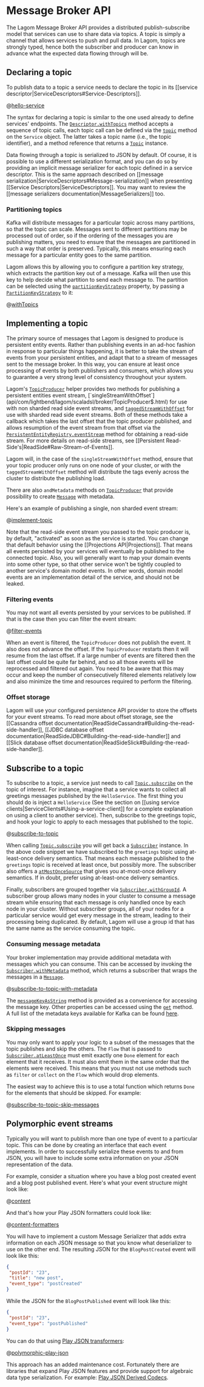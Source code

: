 # Message Broker API

The Lagom Message Broker API provides a distributed publish-subscribe model that services can use to share data via topics. A topic is simply a channel that allows services to push and pull data. In Lagom, topics are strongly typed, hence both the subscriber and producer can know in advance what the expected data flowing through will be.

## Declaring a topic

To publish data to a topic a service needs to declare the topic in its [[service descriptor|ServiceDescriptors#Service-Descriptors]].

@[hello-service](code/docs/scaladsl/mb/HelloService.scala)

The syntax for declaring a topic is similar to the one used already to define services' endpoints. The [`Descriptor.withTopics`](api/com/lightbend/lagom/scaladsl/api/Descriptor.html) method accepts a sequence of topic calls, each topic call can be defined via the [`topic`](api/com/lightbend/lagom/scaladsl/api/Service$.html) method on the `Service` object. The latter takes a topic name (i.e., the topic identifier), and a method reference that returns a [`Topic`](api/com/lightbend/lagom/scaladsl/api/broker/Topic.html) instance.

Data flowing through a topic is serialized to JSON by default. Of course, it is possible to use a different serialization format, and you can do so by providing an implicit message serializer for each topic defined in a service descriptor. This is the same approach described on [[message serialization|ServiceDescriptors#Message-serialization]] when presenting [[Service Descriptors|ServiceDescriptors]]. You may want to review the [[message serializers documentation|MessageSerializers]] too.

### Partitioning topics

Kafka will distribute messages for a particular topic across many partitions, so that the topic can scale. Messages sent to different partitions may be processed out of order, so if the ordering of the messages you are publishing matters, you need to ensure that the messages are partitioned in such a way that order is preserved.  Typically, this means ensuring each message for a particular entity goes to the same partition.

Lagom allows this by allowing you to configure a partition key strategy, which extracts the partition key out of a message. Kafka will then use this key to help decide what partition to send each message to. The partition can be selected using the [`partitionKeyStrategy`](api/com/lightbend/lagom/scaladsl/api/broker/kafka/KafkaProperties$.html#partitionKeyStrategy[Message]:com.lightbend.lagom.scaladsl.api.Descriptor.Property[Message,com.lightbend.lagom.scaladsl.api.broker.kafka.PartitionKeyStrategy[Message]]) property, by passing a [`PartitionKeyStrategy`](api/com/lightbend/lagom/scaladsl/api/broker/kafka/PartitionKeyStrategy.html) to it:

@[withTopics](code/docs/scaladsl/mb/BlogPostService.scala)

## Implementing a topic

The primary source of messages that Lagom is designed to produce is persistent entity events. Rather than publishing events in an ad-hoc fashion in response to particular things happening, it is better to take the stream of events from your persistent entities, and adapt that to a stream of messages sent to the message broker. In this way, you can ensure at least once processing of events by both publishers and consumers, which allows you to guarantee a very strong level of consistency throughout your system.

Lagom's [`TopicProducer`](api/com/lightbend/lagom/scaladsl/broker/TopicProducer$.html) helper provides two methods for publishing a persistent entities event stream, [`singleStreamWithOffset`](api/com/lightbend/lagom/scaladsl/broker/TopicProducer$.html) for use with non sharded read side event streams, and [`taggedStreamWithOffset`](api/com/lightbend/lagom/scaladsl/broker/TopicProducer$.html) for use with sharded read side event streams.
Both of these methods take a callback which takes the last offset that the topic producer published, and allows resumption of the event stream from that offset via the [`PersistentEntityRegistry.eventStream`](api/com/lightbend/lagom/scaladsl/persistence/PersistentEntityRegistry.html) method for obtaining a read-side stream. For more details on read-side streams, see [[Persistent Read-Side's|ReadSide#Raw-Stream-of-Events]].

Lagom will, in the case of the `singleStreamWithOffset` method, ensure that your topic producer only runs on one node of your cluster, or with the `taggedStreamWithOffset` method will distribute the tags evenly across the cluster to distribute the publishing load.

There are also `andMetadata` methods on [`TopicProducer`](api/com/lightbend/lagom/scaladsl/broker/TopicProducer$.html) that provide possibility to create [`Message`](api/com/lightbend/lagom/scaladsl/api/broker/Message.html) with metadata.

Here's an example of publishing a single, non sharded event stream:

@[implement-topic](code/docs/scaladsl/mb/HelloServiceImpl.scala)

Note that the read-side event stream you passed to the topic producer is, by default, "activated" as soon as the service is started. You can change that default behavior using the [[Projections API|Projections]]. That means all events persisted by your services will eventually be published to the connected topic. Also, you will generally want to map your domain events into some other type, so that other service won't be tightly coupled to another service's domain model events. In other words, domain model events are an implementation detail of the service, and should not be leaked.

### Filtering events

You may not want all events persisted by your services to be published. If that is the case then you can filter the event stream:

@[filter-events](code/docs/scaladsl/mb/FilteredServiceImpl.scala)

When an event is filtered, the `TopicProducer` does not publish the event. It also does not advance the offset. If the `TopicProducer` restarts then it will resume from the last offset. If a large number of events are filtered then the last offset could be quite far behind, and so all those events will be reprocessed and filtered out again. You need to be aware that this may occur and keep the number of consecutively filtered elements relatively low and also minimize the time and resources required to perform the filtering.

### Offset storage

Lagom will use your configured persistence API provider to store the offsets for your event streams. To read more about offset storage, see the [[Cassandra offset documentation|ReadSideCassandra#Building-the-read-side-handler]], [[JDBC database offset documentation|ReadSideJDBC#Building-the-read-side-handler]] and [[Slick database offset documentation|ReadSideSlick#Building-the-read-side-handler]].

## Subscribe to a topic

To subscribe to a topic, a service just needs to call [`Topic.subscribe`](api/com/lightbend/lagom/scaladsl/api/broker/Topic.html) on the topic of interest. For instance, imagine that a service wants to collect all greetings messages published by the `HelloService`. The first thing you should do is inject a `HelloService` (See the section on [[using service clients|ServiceClients#Using-a-service-client]] for a complete explanation on using a client to another service). Then, subscribe to the greetings topic, and hook your logic to apply to each messages that published to the topic.

@[subscribe-to-topic](code/docs/scaladsl/mb/AnotherServiceImpl.scala)

When calling [`Topic.subscribe`](api/com/lightbend/lagom/scaladsl/api/broker/Topic.html#subscribe:com.lightbend.lagom.scaladsl.api.broker.Subscriber[Message]) you will get back a [`Subscriber`](api/com/lightbend/lagom/scaladsl/api/broker/Subscriber.html) instance. In the above code snippet we have subscribed to the `greetings` topic using at-least-once delivery semantics. That means each message published to the `greetings` topic is received at least once, but possibly more. The subscriber also offers a [`atMostOnceSource`](api/com/lightbend/lagom/scaladsl/api/broker/Subscriber.html#atMostOnceSource:akka.stream.scaladsl.Source[Message,_]) that gives you at-most-once delivery semantics. If in doubt, prefer using at-least-once delivery semantics.

Finally, subscribers are grouped together via [`Subscriber.withGroupId`](api/com/lightbend/lagom/scaladsl/api/broker/Subscriber.html#withGroupId\(groupId:String\):com.lightbend.lagom.scaladsl.api.broker.Subscriber[Message]). A subscriber group allows many nodes in your cluster to consume a message stream while ensuring that each message is only handled once by each node in your cluster.  Without subscriber groups, all of your nodes for a particular service would get every message in the stream, leading to their processing being duplicated.  By default, Lagom will use a group id that has the same name as the service consuming the topic.

### Consuming message metadata

Your broker implementation may provide additional metadata with messages which you can consume. This can be accessed by invoking the [`Subscriber.withMetadata`](api/com/lightbend/lagom/scaladsl/api/broker/Subscriber.html#withMetadata:com.lightbend.lagom.scaladsl.api.broker.Subscriber[com.lightbend.lagom.scaladsl.api.broker.Message[Payload]]) method, which returns a subscriber that wraps the messages in a [`Message`](api/com/lightbend/lagom/scaladsl/api/broker/Message.html).

@[subscribe-to-topic-with-metadata](code/docs/scaladsl/mb/AnotherServiceImpl.scala)

The [`messageKeyAsString`](api/com/lightbend/lagom/scaladsl/api/broker/Message.html#messageKeyAsString:String) method is provided as a convenience for accessing the message key. Other properties can be accessed using the [`get`](api/com/lightbend/lagom/scaladsl/api/broker/Message.html#get\(com.lightbend.lagom.scaladsl.api.broker.MetadataKey[Metadata]\):Metadata) method. A full list of the metadata keys available for Kafka can be found [here](api/com/lightbend/lagom/scaladsl/broker/kafka/KafkaMetadataKeys$.html).

### Skipping messages

You may only want to apply your logic to a subset of the messages that the topic publishes and skip the others. The `Flow` that is passed to [`Subscriber.atLeastOnce`](api/com/lightbend/lagom/scaladsl/api/broker/Subscriber.html#atLeastOnce\(flow:akka.stream.scaladsl.Flow[Payload,akka.Done,_]\):scala.concurrent.Future[akka.Done]) must emit exactly one `Done` element for each element that it receives. It must also emit them in the same order that the elements were received. This means that you must not use methods such as `filter` or `collect` on the `Flow` which would drop elements.

The easiest way to achieve this is to use a total function which returns `Done` for the elements that should be skipped. For example:

@[subscribe-to-topic-skip-messages](code/docs/scaladsl/mb/AnotherServiceImpl.scala)

## Polymorphic event streams

Typically you will want to publish more than one type of event to a particular topic. This can be done by creating an interface that each event implements. In order to successfully serialize these events to and from JSON, you will have to include some extra information on your JSON representation of the data.

For example, consider a situation where you have a blog post created event and a blog post published event. Here's what your event structure might look like:

@[content](code/docs/scaladsl/mb/BlogPostService.scala)

And that's how your Play JSON formatters could look like:

@[content-formatters](code/docs/scaladsl/mb/BlogPostService.scala)

You will have to implement a custom Message Serializer that adds extra information on each JSON message so that you know what deserializer to use on the other end. The resulting JSON for the `BlogPostCreated` event will look like this:

```json
{
 "postId": "23",
 "title": "new post",
 "event_type": "postCreated"
}
```

While the JSON for the `BlogPostPublished` event will look like this:

```json
{
 "postId": "23",
 "event_type": "postPublished"
}
```

You can do that using [Play JSON transformers](https://www.playframework.com/documentation/2.8.x/ScalaJsonTransformers#Case-5:-Put-a-given-value-in-a-new-branch):

@[polymorphic-play-json](code/docs/scaladsl/mb/BlogPostService.scala)


This approach has an added maintenance cost. Fortunately there are libraries that expand Play JSON features and provide support for algebraic data type serialization. For example: [Play JSON Derived Codecs](https://github.com/julienrf/play-json-derived-codecs).
